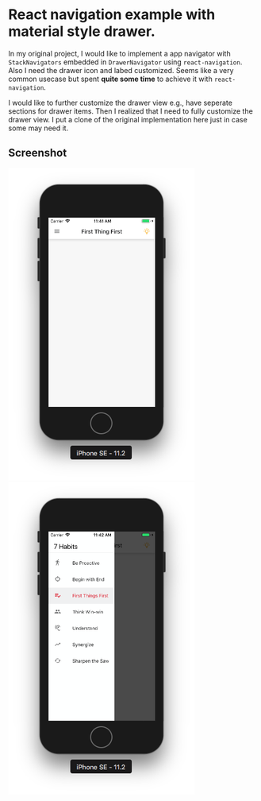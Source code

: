 # React navigation example with material style drawer.
In my original project, I would like to implement a app navigator with `StackNavigators` embedded in `DrawerNavigator` using `react-navigation`. Also I need the drawer icon and labed customized. Seems like a very common usecase but spent **quite some time** to achieve it with `react-navigation`.

I would like to further customize the drawer view e.g., have seperate sections for drawer items. Then I realized that I need to fully customize the drawer view. I put a clone of the original implementation here just in case some may need it.

## Screenshot

![Screenshot 1](./img/ss1.png)  ![Screenshot 2](./img/ss2.png)